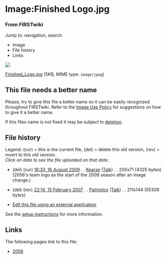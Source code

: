 

# Image:Finished Logo.jpg

### From FIRSTwiki

Jump to: navigation, search

  * Image
  * File history
  * Links

![](/media/d/dd/Finished_Logo.jpg)

[Finished_Logo.jpg](/media/d/dd/Finished_Logo.jpg "Finished Logo.jpg" ) (5KB,
MIME type: `image/jpeg`)

This file needs a better name  
---  
Please, try to give this file a better name so it can be easily recognized
throughout FIRSTwiki. Refer to the [Image Use
Policy](FIRSTwiki:Image_use_policy "FIRSTwiki:Image use policy" )
for suggestions on how to give it a better name.

If this files name is not fixed it may be subject to
[deletion](Category:Candidates_for_speedy_deletion
"Category:Candidates for speedy deletion" ).  
  
## File history

Legend: (cur) = this is the current file, (del) = delete this old version,
(rev) = revert to this old version.  
_Click on date to see the file uploaded on that date_.

  * (del) (cur) [16:33, 16 August 2009](/media/d/dd/Finished_Logo.jpg "/media/d/dd/Finished Logo.jpg" ) . . [Kearse](/index.php?title=User:Kearse&action=edit "User:Kearse" ) ([Talk](/index.php?title=User_talk:Kearse&action=edit "User talk:Kearse" )) . . 200x71 (4325 bytes) (2056's team logo as the start of the 2009 season after an image change.)
  * (del) (rev) [22:14, 15 February 2007](/media/archive/d/dd/20090816163349%21Finished_Logo.jpg "/media/archive/d/dd/20090816163349!Finished Logo.jpg" ) . . [Patriotics](/index.php?title=User:Patriotics&action=edit "User:Patriotics" ) ([Talk](/index.php?title=User_talk:Patriotics&action=edit "User talk:Patriotics" )) . . 211x144 (55309 bytes)
  

  * [Edit this file using an external application](/index.php?title=Image:Finished_Logo.jpg&action=edit&externaledit=true&mode=file "Image:Finished Logo.jpg" )

See the [setup
instructions](http://meta.wikimedia.org/wiki/Help:External_editors
"http://meta.wikimedia.org/wiki/Help:External_editors" ) for more information.

## Links

The following pages link to this file:

  * [2056](2056 "2056" )

